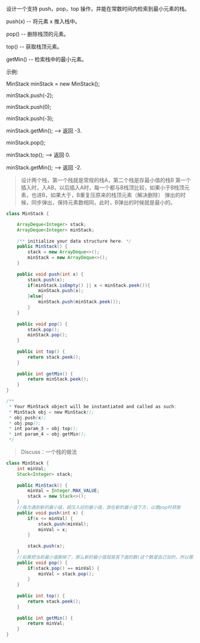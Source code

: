 设计一个支持 push，pop，top 操作，并能在常数时间内检索到最小元素的栈。

push(x) -- 将元素 x 推入栈中。

pop() -- 删除栈顶的元素。

top() -- 获取栈顶元素。

getMin() -- 检索栈中的最小元素。

示例:


MinStack minStack = new MinStack();

minStack.push(-2);

minStack.push(0);

minStack.push(-3);

minStack.getMin();   --> 返回 -3.

minStack.pop();

minStack.top();      --> 返回 0.

minStack.getMin();   --> 返回 -2.


>设计两个栈，第一个栈就是常规的栈A，第二个栈是存最小值的栈B
>第一个插入时，入AB，以后插入A时，每一个都与B栈顶比较，如果小于B栈顶元素，也进B，如果大于，B重复压原来的栈顶元素（解决删除）
>弹出的时候，同步弹出，保持元素数相同，此时，B弹出的时候就是最小的。
```java
class MinStack {

    ArrayDeque<Integer> stack;
    ArrayDeque<Integer> minStack;
    
    /** initialize your data structure here. */
    public MinStack() {
        stack = new ArrayDeque<>();
        minStack = new ArrayDeque<>();
    }
    
    public void push(int x) {
        stack.push(x);
        if(minStack.isEmpty() || x < minStack.peek()){
            minStack.push(x);
        }else{
            minStack.push(minStack.peek());
        }
    }
    
    public void pop() {
        stack.pop();
        minStack.pop();
    }
    
    public int top() {
        return stack.peek();
    }
    
    public int getMin() {
        return minStack.peek();
    }
}

/**
 * Your MinStack object will be instantiated and called as such:
 * MinStack obj = new MinStack();
 * obj.push(x);
 * obj.pop();
 * int param_3 = obj.top();
 * int param_4 = obj.getMin();
 */
```
>Discuss：一个栈的做法
```java
class MinStack {
    int minVal;
    Stack<Integer> stack;
    
    public MinStack() {
        minVal = Integer.MAX_VALUE;
        stack = new Stack<>();
    }
    //每次遇到新的最小值，就压入旧的最小值，放在新的最小值下方，以便pop时获取
    public void push(int x) {
        if(x <= minVal) {
            stack.push(minVal);
            minVal = x;
        }
        
        stack.push(x);
    }
    //如果把当前最小值删掉了，那么新的最小值就是其下面的数(这个数是自己加的，所以需要弹出)
    public void pop() {
        if(stack.pop() == minVal) {
            minVal = stack.pop();
        }
    }
    
    public int top() {
        return stack.peek();
    }
    
    public int getMin() {
        return minVal;
    }
}
```
